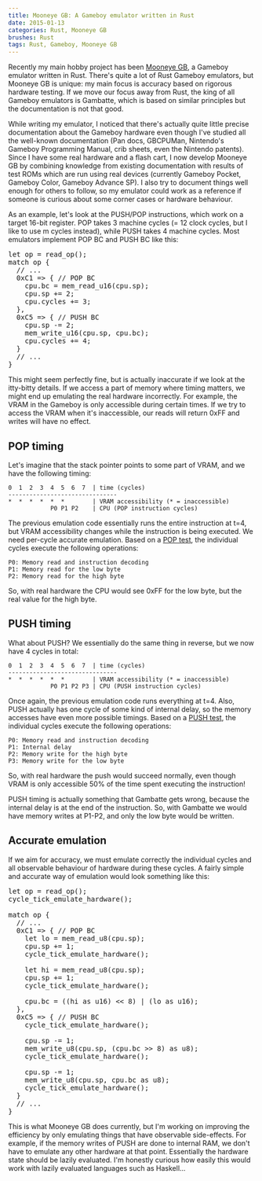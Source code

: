 ```yaml
---
title: Mooneye GB: A Gameboy emulator written in Rust
date: 2015-01-13
categories: Rust, Mooneye GB
brushes: Rust
tags: Rust, Gameboy, Mooneye GB
---
```


Recently my main hobby project has been [Mooneye GB](https://github.com/Gekkio/mooneye-gb), a Gameboy emulator written in Rust. There's quite a lot of Rust Gameboy emulators, but Mooneye GB is unique: my main focus is accuracy based on rigorous hardware testing. If we move our focus away from Rust, the king of all Gameboy emulators is Gambatte, which is based on similar principles but the documentation is not that good.

While writing my emulator, I noticed that there's actually quite little precise documentation about the Gameboy hardware even though I've studied all the well-known documentation (Pan docs, GBCPUMan, Nintendo's Gameboy Programming Manual, crib sheets, even the Nintendo patents). Since I have some real hardware and a flash cart, I now develop Mooneye GB by combining knowledge from existing documentation with results of test ROMs which are run using real devices (currently Gameboy Pocket, Gameboy Color, Gameboy Advance SP). I also try to document things well enough for others to follow, so my emulator could work as a reference if someone is curious about some corner cases or hardware behaviour.

As an example, let's look at the PUSH/POP instructions, which work on a target 16-bit register. POP takes 3 machine cycles (= 12 clock cycles, but I like to use m cycles instead), while PUSH takes 4 machine cycles. Most emulators implement POP BC and PUSH BC like this:

<pre class="brush: rust">
let op = read_op();
match op {
  // ...
  0xC1 => { // POP BC
    cpu.bc = mem_read_u16(cpu.sp);
    cpu.sp += 2;
    cpu.cycles += 3;
  },
  0xC5 => { // PUSH BC
    cpu.sp -= 2;
    mem_write_u16(cpu.sp, cpu.bc);
    cpu.cycles += 4;
  }
  // ...
}
</pre>

This might seem perfectly fine, but is actually inaccurate if we look at the itty-bitty details. If we access a part of memory where timing matters, we might end up emulating the real hardware incorrectly. For example, the VRAM in the Gameboy is only accessible during certain times. If we try to access the VRAM when it's inaccessible, our reads will return 0xFF and writes will have no effect.

## POP timing

Let's imagine that the stack pointer points to some part of VRAM, and we have the following timing:

    0  1  2  3  4  5  6  7  | time (cycles)
    -------------------------------
    *  *  *  *  *  *        | VRAM accessibility (* = inaccessible)
                P0 P1 P2    | CPU (POP instruction cycles)

The previous emulation code essentially runs the entire instruction at t=4, but VRAM accessibility changes while the instruction is being executed. We need per-cycle accurate emulation. Based on a [POP test](https://github.com/Gekkio/mooneye-gb/blob/master/tests/pop_timing/test.s), the individual cycles execute the following operations:

    P0: Memory read and instruction decoding
    P1: Memory read for the low byte
    P2: Memory read for the high byte

So, with real hardware the CPU would see 0xFF for the low byte, but the real value for the high byte.

## PUSH timing

What about PUSH? We essentially do the same thing in reverse, but we now have 4 cycles in total:

    0  1  2  3  4  5  6  7  | time (cycles)
    -------------------------------
    *  *  *  *  *  *        | VRAM accessibility (* = inaccessible)
                P0 P1 P2 P3 | CPU (PUSH instruction cycles)

Once again, the previous emulation code runs everything at t=4. Also, PUSH actually has one cycle of some kind of internal delay, so the memory accesses have even more possible timings. Based on a [PUSH test](https://github.com/Gekkio/mooneye-gb/blob/master/tests/push_timing/test.s), the individual cycles execute the following operations:

    P0: Memory read and instruction decoding
    P1: Internal delay
    P2: Memory write for the high byte
    P3: Memory write for the low byte

So, with real hardware the push would succeed normally, even though VRAM is only accessible 50% of the time spent executing the instruction!

PUSH timing is actually something that Gambatte gets wrong, because the internal delay is at the end of the instruction. So, with Gambatte we would have memory writes at P1-P2, and only the low byte would be written.

## Accurate emulation

If we aim for accuracy, we must emulate correctly the individual cycles and all observable behaviour of hardware during these cycles. A fairly simple and accurate way of emulation would look something like this:

<pre class="brush: rust">
let op = read_op();
cycle_tick_emulate_hardware();

match op {
  // ...
  0xC1 => { // POP BC
    let lo = mem_read_u8(cpu.sp);
    cpu.sp += 1;
    cycle_tick_emulate_hardware();

    let hi = mem_read_u8(cpu.sp);
    cpu.sp += 1;
    cycle_tick_emulate_hardware();

    cpu.bc = ((hi as u16) << 8) | (lo as u16);
  },
  0xC5 => { // PUSH BC
    cycle_tick_emulate_hardware();

    cpu.sp -= 1;
    mem_write_u8(cpu.sp, (cpu.bc >> 8) as u8);
    cycle_tick_emulate_hardware();

    cpu.sp -= 1;
    mem_write_u8(cpu.sp, cpu.bc as u8);
    cycle_tick_emulate_hardware();
  }
  // ...
}
</pre>

This is what Mooneye GB does currently, but I'm working on improving the efficiency by only emulating things that have observable side-effects. For example, if the memory writes of PUSH are done to internal RAM, we don't have to emulate any other hardware at that point. Essentially the hardware state should be lazily evaluated. I'm honestly curious how easily this would work with lazily evaluated languages such as Haskell...
